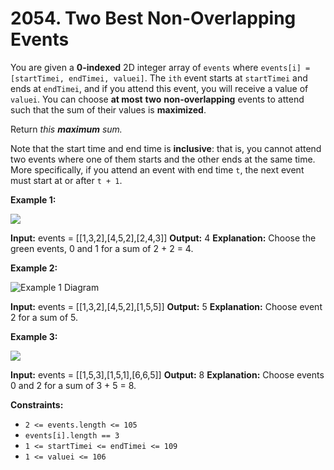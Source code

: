 # 2054. Two Best Non-Overlapping Events
You are given a  **0-indexed**  2D integer array of  `events`  where  `events[i] = [startTimei, endTimei, valuei]`. The  `ith`  event starts at  `startTimei`  and ends at  `endTimei`, and if you attend this event, you will receive a value of  `valuei`. You can choose  **at most**  **two**  **non-overlapping**  events to attend such that the sum of their values is  **maximized**.

Return  _this  **maximum**  sum._

Note that the start time and end time is  **inclusive**: that is, you cannot attend two events where one of them starts and the other ends at the same time. More specifically, if you attend an event with end time  `t`, the next event must start at or after  `t + 1`.

**Example 1:**

![](https://assets.leetcode.com/uploads/2021/09/21/picture5.png)

**Input:** events = [[1,3,2],[4,5,2],[2,4,3]]
**Output:** 4
**Explanation:** Choose the green events, 0 and 1 for a sum of 2 + 2 = 4.

**Example 2:**

![Example 1 Diagram](https://assets.leetcode.com/uploads/2021/09/21/picture1.png)

**Input:** events = [[1,3,2],[4,5,2],[1,5,5]]
**Output:** 5
**Explanation:** Choose event 2 for a sum of 5.

**Example 3:**

![](https://assets.leetcode.com/uploads/2021/09/21/picture3.png)

**Input:** events = [[1,5,3],[1,5,1],[6,6,5]]
**Output:** 8
**Explanation:** Choose events 0 and 2 for a sum of 3 + 5 = 8.

**Constraints:**

-   `2 <= events.length <= 105`
-   `events[i].length == 3`
-   `1 <= startTimei <= endTimei <= 109`
-   `1 <= valuei <= 106`